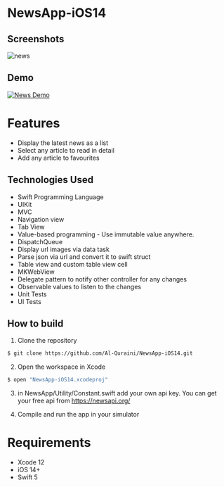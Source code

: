 # NewsApp-iOS14

## Screenshots
![news](https://user-images.githubusercontent.com/71343707/129643234-f3eb0339-5503-41c9-95f6-98e73c3cb29e.jpeg)


## Demo
[![News Demo](https://j.gifs.com/qQQOR7.gif)](https://j.gifs.com/vQQnXn.gif)

# Features
* Display the latest news as a list
* Select any article to read in detail
* Add any article to favourites



## Technologies Used
* Swift Programming Language
* UIKit
* MVC 
* Navigation view
* Tab View
* Value-based programming - Use immutable value anywhere.
* DispatchQueue
* Display url images via data task
* Parse json via url and convert it to swift struct
* Table view and custom table view cell
* MKWebView
* Delegate pattern to notify other controller for any changes
* Observable values to listen to the changes
* Unit Tests
* UI Tests


## How to build

1) Clone the repository

```bash
$ git clone https://github.com/Al-Quraini/NewsApp-iOS14.git
```

2) Open the workspace in Xcode

```bash
$ open "NewsApp-iOS14.xcodeproj"
```
3) in NewsApp/Utility/Constant.swift add your own api key. You can get your free api from https://newsapi.org/

 
4) Compile and run the app in your simulator


# Requirements

* Xcode 12
* iOS 14+
* Swift 5

